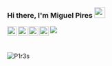 ### Hi there, I'm Miguel Pires <img src="https://media.giphy.com/media/hvRJCLFzcasrR4ia7z/giphy.gif" width="25px">

<a href="https://discord.gg/XTW52Kt">
  <img align="left" alt="Miguel's Discord" width="22px" src="https://raw.githubusercontent.com/peterthehan/peterthehan/master/assets/discord.svg" />
</a>
<a href="mailto:mrpires92@gmail.com">
  <img align="left" alt="Miguel Pires | Gmail" width="22px" src="https://raw.githubusercontent.com/peterthehan/peterthehan/master/assets/twitter.svg" />
</a>
<a href="https://www.linkedin.com/in/miguelrpires/">
  <img align="left" alt="Miguel's LinkedIN" width="22px" src="https://raw.githubusercontent.com/peterthehan/peterthehan/master/assets/linkedin.svg" />
</a>
<a href="https://open.spotify.com/user/e90fe4zsndbm6xoe2t7t8kogf?si=WaLKpwvWTle0btle2qPb6g">
  <img align="left" alt="Miguel's Spotify" width="22px" src="https://raw.githubusercontent.com/peterthehan/peterthehan/master/assets/spotify.svg" />
</a>

![](https://visitor-badge.glitch.me/badge?page_id=P1r3s.P1r3s)

<br />

<p align="left"> <img src="https://github-readme-stats.vercel.app/api?username=P1r3s&show_icons=true&hide_border=true&count_private=true&include_all_commits=true&theme=gotham" alt="P1r3s" />

<!--
**P1r3s/P1r3s** is a ✨ _special_ ✨ repository because its `README.md` (this file) appears on your GitHub profile.

Here are some ideas to get you started:

- 🔭 I’m currently working on ...
- 🌱 I’m currently learning ...
- 👯 I’m looking to collaborate on ...
- 🤔 I’m looking for help with ...
- 💬 Ask me about ...
- 📫 How to reach me: ...
- 😄 Pronouns: ...
- ⚡ Fun fact: ...
-->

